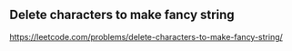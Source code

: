 ## Delete characters to make fancy string
https://leetcode.com/problems/delete-characters-to-make-fancy-string/
